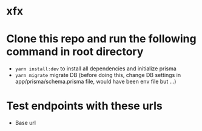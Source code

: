 # xfx


# Clone this repo and run the following command in root directory
- `yarn install:dev` to install all dependencies and initialize prisma
- `yarn migrate` migrate DB (before doing this, change DB settings in app/prisma/schema.prisma file, would have been env file but ...)


# Test endpoints with these urls 
- Base url
